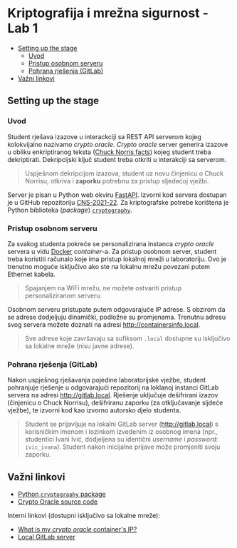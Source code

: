 # **Kriptografija i mrežna sigurnost - Lab 1** <!-- omit in toc -->

- [Setting up the stage](#setting-up-the-stage)
  - [Uvod](#uvod)
  - [Pristup osobnom serveru](#pristup-osobnom-serveru)
  - [Pohrana rješenja (GitLab)](#pohrana-rješenja-gitlab)
- [Važni linkovi](#važni-linkovi)

## Setting up the stage

### Uvod

Student rješava izazove u interackciji sa REST API serverom kojeg kolokvijalno nazivamo _crypto oracle_. _Crypto oracle_ server generira izazove u obliku enkriptiranog teksta ([Chuck Norris facts](https://api.chucknorris.io/)) kojeg student treba dekriptirati. Dekripcijski ključ student treba otkriti u interakciji sa serverom.

> Uspješnom dekripcijom izazova, student uz novu činjenicu o Chuck Norrisu, otkriva i **zaporku** potrebnu za pristup sljedećoj vježbi.

Server je pisan u Python web okviru [FastAPI](https://fastapi.tiangolo.com/). Izvorni kod servera dostupan je u GitHub repozitoriju [CNS-2021-22](https://github.com/mcagalj/CNS-2021-22). Za kriptografske potrebe korištena je Python biblioteka (_package_) [`cryptography`](https://cryptography.io).

### Pristup osobnom serveru

Za svakog studenta pokreće se personalizirana instanca _crypto oracle_ servera u vidu [Docker](https://www.docker.com/) _container_-a. Za pristup osobnom server, student treba koristiti računalo koje ima pristup lokalnoj mreži u laboratoriju. Ovo je trenutno moguće isključivo ako ste na lokalnu mrežu povezani putem Ethernet kabela.

> Spajanjem na WiFi mrežu, ne možete ostvariti pristup personaliziranom serveru.

Osobnom serveru pristupate putem odgovarajuće IP adrese. S obzirom da se adrese dodjeljuju dinamički, podložne su promjenama. Trenutnu adresu svog servera možete doznati na adresi http://containersinfo.local.

> Sve adrese koje završavaju sa sufiksom `.local` dostupne su isključivo sa lokalne mreže (nisu javne adrese).

### Pohrana rješenja (GitLab)

Nakon uspješnog rješavanja pojedine laboratorijske vježbe, student pohranjuje rješenje u odgovarajući repozitorij na loklanoj instanci GitLab servera na adresi http://gitlab.local. Rješenje uključuje dešifrirani izazov (činjenicu o Chuck Norrisu), dešifriranu zaporku (za otključavanje sljdeće vježbe), te izvorni kod kao izvorno autorsko djelo studenta.

> Student se prijavljuje na lokalni GitLab server (http://gitlab.local) s korisničkim imenom i lozinkom izvedenim iz osobnog imena (npr., studentici Ivani Ivić, dodjeljena su identični _username_ i _password_: `ivic_ivana`). Student nakon inicijalne prijave može promjeniti svoju zaporku.

## Važni linkovi

- [Python `cryptography` package](https://cryptography.io)
- [Crypto Oracle source code](/crypto-oracle)
  
Interni linkovi (dostupni isključivo sa lokalne mreže):

- [What is my _crypto oracle_ container's IP?](http://containersinfo.local)
- [Local GitLab server](http://gitlab.local)